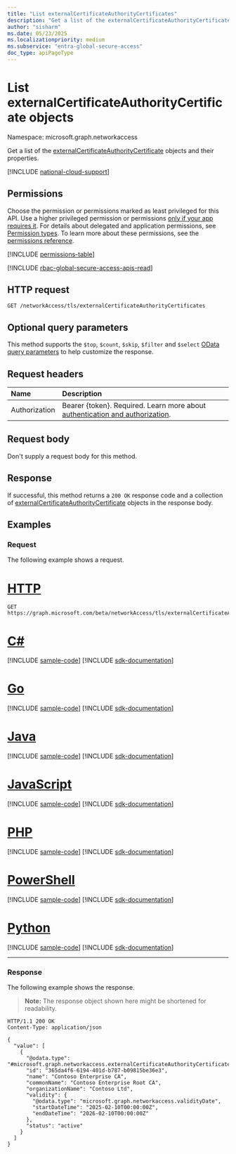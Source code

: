 ```yaml
---
title: "List externalCertificateAuthorityCertificates"
description: "Get a list of the externalCertificateAuthorityCertificate objects and their properties."
author: "sisharm"
ms.date: 05/23/2025
ms.localizationpriority: medium
ms.subservice: "entra-global-secure-access"
doc_type: apiPageType
---
```


# List externalCertificateAuthorityCertificate objects

Namespace: microsoft.graph.networkaccess

Get a list of the [externalCertificateAuthorityCertificate](../resources/networkaccess-externalcertificateauthoritycertificate.md) objects and their properties.

[!INCLUDE [national-cloud-support](../../includes/global-only.md)]

## Permissions

Choose the permission or permissions marked as least privileged for this API. Use a higher privileged permission or permissions [only if your app requires it](/graph/permissions-overview#best-practices-for-using-microsoft-graph-permissions). For details about delegated and application permissions, see [Permission types](/graph/permissions-overview#permission-types). To learn more about these permissions, see the [permissions reference](/graph/permissions-reference).

<!-- { "blockType": "permissions", "name": "networkaccess_tlstermination_list_externalcertificateauthoritycertificates" } -->
[!INCLUDE [permissions-table](../includes/permissions/networkaccess-tlstermination-list-externalcertificateauthoritycertificates-permissions.md)]

[!INCLUDE [rbac-global-secure-access-apis-read](../includes/rbac-for-apis/rbac-global-secure-access-apis-read.md)]

## HTTP request

<!-- {
  "blockType": "ignored"
}
-->
```http
GET /networkAccess/tls/externalCertificateAuthorityCertificates
```

## Optional query parameters
This method supports the `$top`, `$count`, `$skip`, `$filter` and `$select` [OData query parameters](/graph/query-parameters) to help customize the response.

## Request headers

|Name|Description|
|:---|:---|
|Authorization|Bearer {token}. Required. Learn more about [authentication and authorization](/graph/auth/auth-concepts).|

## Request body

Don't supply a request body for this method.

## Response

If successful, this method returns a `200 OK` response code and a collection of [externalCertificateAuthorityCertificate](../resources/networkaccess-externalcertificateauthoritycertificate.md) objects in the response body.

## Examples

### Request

The following example shows a request.
# [HTTP](#tab/http)
<!-- {
  "blockType": "request",
  "name": "list_externalcertificateauthoritycertificate"
}
-->
```http
GET https://graph.microsoft.com/beta/networkAccess/tls/externalCertificateAuthorityCertificates
```

# [C#](#tab/csharp)
[!INCLUDE [sample-code](../includes/snippets/csharp/list-externalcertificateauthoritycertificate-csharp-snippets.md)]
[!INCLUDE [sdk-documentation](../includes/snippets/snippets-sdk-documentation-link.md)]

# [Go](#tab/go)
[!INCLUDE [sample-code](../includes/snippets/go/list-externalcertificateauthoritycertificate-go-snippets.md)]
[!INCLUDE [sdk-documentation](../includes/snippets/snippets-sdk-documentation-link.md)]

# [Java](#tab/java)
[!INCLUDE [sample-code](../includes/snippets/java/list-externalcertificateauthoritycertificate-java-snippets.md)]
[!INCLUDE [sdk-documentation](../includes/snippets/snippets-sdk-documentation-link.md)]

# [JavaScript](#tab/javascript)
[!INCLUDE [sample-code](../includes/snippets/javascript/list-externalcertificateauthoritycertificate-javascript-snippets.md)]
[!INCLUDE [sdk-documentation](../includes/snippets/snippets-sdk-documentation-link.md)]

# [PHP](#tab/php)
[!INCLUDE [sample-code](../includes/snippets/php/list-externalcertificateauthoritycertificate-php-snippets.md)]
[!INCLUDE [sdk-documentation](../includes/snippets/snippets-sdk-documentation-link.md)]

# [PowerShell](#tab/powershell)
[!INCLUDE [sample-code](../includes/snippets/powershell/list-externalcertificateauthoritycertificate-powershell-snippets.md)]
[!INCLUDE [sdk-documentation](../includes/snippets/snippets-sdk-documentation-link.md)]

# [Python](#tab/python)
[!INCLUDE [sample-code](../includes/snippets/python/list-externalcertificateauthoritycertificate-python-snippets.md)]
[!INCLUDE [sdk-documentation](../includes/snippets/snippets-sdk-documentation-link.md)]

---

### Response

The following example shows the response.
>**Note:** The response object shown here might be shortened for readability.
<!-- {
  "blockType": "response",
  "truncated": true,
  "@odata.type": "microsoft.graph.networkaccess.externalCertificateAuthorityCertificate"
}
-->
```http
HTTP/1.1 200 OK
Content-Type: application/json

{
  "value": [
    {
      "@odata.type": "#microsoft.graph.networkaccess.externalCertificateAuthorityCertificate",
      "id": "365da4f6-6194-401d-b787-b09815be36e3",
      "name": "Contoso Enterprise CA",
      "commonName": "Contoso Enterprise Root CA",
      "organizationName": "Contoso Ltd",
      "validity": {
        "@odata.type": "microsoft.graph.networkaccess.validityDate",
        "startDateTime": "2025-02-10T00:00:00Z",
        "endDateTime": "2026-02-10T00:00:00Z"
      },
      "status": "active"
    }
  ]
}
```
